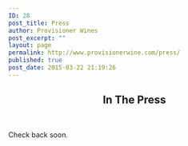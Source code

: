 ```yaml
---
ID: 28
post_title: Press
author: Provisioner Wines
post_excerpt: ""
layout: page
permalink: http://www.provisionerwine.com/press/
published: true
post_date: 2015-03-22 21:19:26
---
```

<h2 style="text-align: center;">In The Press</h2>
&nbsp;

Check back soon.

&nbsp;

&nbsp;

&nbsp;

&nbsp;

&nbsp;